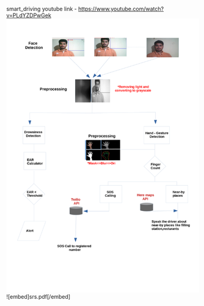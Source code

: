 smart_driving
youtube link - https://www.youtube.com/watch?v=PLdYZDPwGek
![Work flow of the model](poster.png)
![embed]srs.pdf[/embed]
